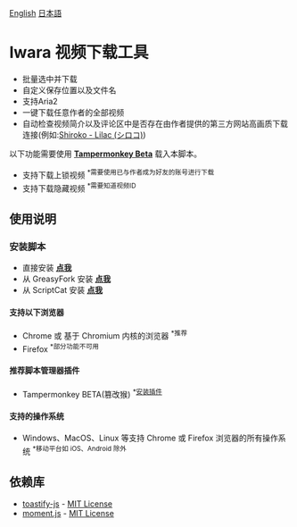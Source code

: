 [English](.github/README/README.md) [日本語](.github/README/README_ja.md)
# Iwara 视频下载工具

 * 批量选中并下载
 * 自定义保存位置以及文件名
 * 支持Aria2
 * 一键下载任意作者的全部视频
 * 自动检查视频简介以及评论区中是否存在由作者提供的第三方网站高画质下载连接(例如:[Shiroko - Lilac (シロコ)](https://www.iwara.tv/videos/713gbud4yign5xpx))

以下功能需要使用 **[Tampermonkey Beta](https://www.tampermonkey.net/index.php?#download_gcal)** 载入本脚本。
* 支持下载上锁视频 <sup>*需要使用已与作者成为好友的账号进行下载</sup>
* 支持下载隐藏视频 <sup>*需要知道视频ID</sup>

## 使用说明

### 安装脚本

* 直接安装
 **[点我](https://github.com/dawn-lc/IwaraDownloadTool/raw/master/dist/IwaraDownloadTool.user.js)**
* 从 GreasyFork 安装
 **[点我](https://sleazyfork.org/scripts/422239)**  
* 从 ScriptCat 安装
 **[点我](https://scriptcat.org/script-show-page/348)**

#### 支持以下浏览器

* Chrome 或 基于 Chromium 内核的浏览器 <sup>*推荐</sup>  
* Firefox <sup>*部分功能不可用</sup>

#### 推荐脚本管理器插件

* Tampermonkey BETA(篡改猴) <sup>*<a href="https://www.tampermonkey.net/#download_fcmf">安装插件</a></sup>  

#### 支持的操作系统

* Windows、MacOS、Linux 等支持 Chrome 或 Firefox 浏览器的所有操作系统 <sup>*移动平台如 iOS、Android 除外</sup>


## 依赖库
- [toastify-js](https://github.com/apvarun/toastify-js) - [MIT License](https://opensource.org/licenses/MIT)
- [moment.js](https://github.com/moment/moment/) - [MIT License](https://opensource.org/licenses/MIT)